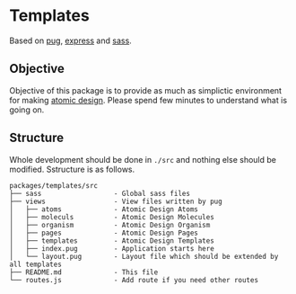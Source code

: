 # Templates

Based on [pug](https://pugjs.org/api/getting-started.html), [express](https://expressjs.com) and [sass](https://sass-lang.com).

## Objective

Objective of this package is to provide as much as simplictic environment for making [atomic design](http://bradfrost.com/blog/post/atomic-web-design/). Please spend few minutes to understand what is going on.

## Structure

Whole development should be done in `./src` and nothing else should be modified. Sstructure is as follows.

```
packages/templates/src
├── sass                  - Global sass files
├── views                 - View files written by pug
│   ├── atoms             - Atomic Design Atoms
│   ├── moleculs          - Atomic Design Molecules
│   ├── organism          - Atomic Design Organism
│   ├── pages             - Atomic Design Pages
│   ├── templates         - Atomic Design Templates
│   ├── index.pug         - Application starts here
│   └── layout.pug        - Layout file which should be extended by all templates
├── README.md             - This file
└── routes.js             - Add route if you need other routes
```


